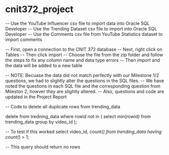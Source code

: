 # cnit372_project

-- Use the YouTube Influencer csv file to import data into Oracle SQL Developer
-- Use the Trending Dataset csv file to import into Oracle SQL Developer
-- Use the Comments csv file from YouTube Statistics dataset to import comments

-- First, open a connection to the CNIT 372 database
-- Next, right click on Tables
-- Then click import
-- Choose the file from the zip folder and follow the steps to fix any column name and data type errors
-- Then import and the data will be added to a new table


-- NOTE: Becuase the data did not match perfectly with our Milestone 1/2 questions, we had to slightly alter the questions in the SQL files.
-- We have noted the questions in each SQL file and the corresponding question from Mileston 2, howver they are slightly altered.
-- Also, questions and code are updated in the Project Report


-- Code to delete all duplicate rows from trending_data

delete from tredning_data
where rowid not in (
  select min(rowid)
  from trending_data
  group by video_id
);

-- To test if this worked
select video_id, count(*)
from trending_data
having count(*) > 1;

-- This query should return no rows

